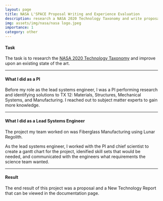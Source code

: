 ```yaml
---
layout: page
title: NASA L'SPACE Proposal Writing and Experience Evaluation
description: research a NASA 2020 Technology Taxonomy and write proposal to improve the state of the art
img: assets/img/nasa/nasa logo.jpeg
importance: 1
category: other
---
```


#### Task
The task is to research the <a href="https://www.nasa.gov/offices/oct/taxonomy/index.html">NASA 2020 Technology Taxonomy</a> and improve upon an existing state of the art.

<hr>

#### What I did as a PI
Before my role as the lead systems engineer, I was a PI performing research and identifying solutions to TX 12: Materials, Structures, Mechanical Systems, and Manufacturing. I reached out to subject matter experts to gain more knowledge. 

<hr>

#### What I did as a Lead Systems Engineer
The project my team worked on was Fiberglass Manufacturing using Lunar Regolith. 

As the lead systems engineer, I worked with the PI and chief scientist to create a gantt chart for the project, idenified skill sets that would be needed, and communicated with the engineers what requirements the science team wanted.

<hr>

#### Result
The end result of this project was a proposal and a New Technology Report that can be viewed in the documentation page.